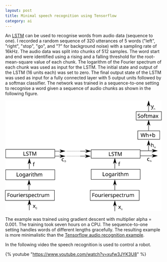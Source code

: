 ```yaml
---
layout: post
title: Minimal speech recognition using Tensorflow
category: ai
---
```


An [LSTM][1] can be used to recognise words from audio data (sequence to one).
I recorded a random sequence of 320 utterances of 5 words ("left", "right", "stop", "go", and "?" for background noise) with a sampling rate of 16kHz.
The audio data was split into chunks of 512 samples.
The word start and end were identified using a rising and a falling threshold for the root-mean-square value of each chunk.
The logarithm of the Fourier spectrum of each chunk was used as input for the LSTM.
The initial state and output of the LSTM (16 units each) was set to zero.
The final output state of the LSTM was used as input for a fully connected layer with 5 output units followed by a softmax classifier.
The network was trained in a sequence-to-one setting to recognise a word given a sequence of audio chunks as shown in the following figure.

![Speech recognition](/pics/speech.svg)

The example was trained using gradient descent with multiplier alpha = 0.001.
The training took seven hours on a CPU.
The sequence-to-one setting handles words of different lengths gracefully.
The resulting example is more minimalistic than the [Tensorflow audio recognition example][2].

In the following video the speech recognition is used to control a robot.

{% youtube "https://www.youtube.com/watch?v=xufw3JYK3U8" %}

[1]: https://en.wikipedia.org/wiki/Long_short-term_memory
[2]: https://www.tensorflow.org/tutorials/sequences/audio_recognition
